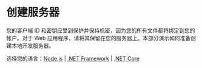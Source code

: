 # 创建服务器

您的客户端 ID 和密钥应受到保护并保持机密，因为您的所有文件都将绑定到您的帐户。对于 Web 应用程序，请将其保留在您的服务器上。本部分演示如何准备创建本地开发服务器。

选择您的语言：[Node.js](/zh-CN/environment/setup/nodejs_3legged) | [.NET Framework](/zh-CN/environment/setup/net_3legged) | [.NET Core](/zh-CN/environment/setup/netcore_3legged) 
